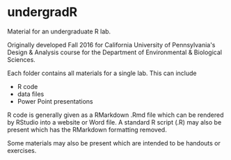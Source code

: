 # undergradR
Material for an undergraduate R lab.

Originally developed Fall 2016 for California University of Pennsylvania's Design & Analysis course for the Department of Environmental & Biological Sciences.

Each folder contains all materials for a single lab.  This can include

* R code
* data files
* Power Point presentations

R code is generally given as a RMarkdown .Rmd file which can be rendered by RStudio into a website or Word file.  A standard R script (.R) may also be present which has the RMarkdown formatting removed. 

Some materials may also be present which are intended to be handouts or exercises.
